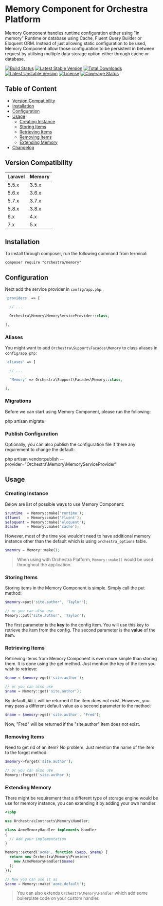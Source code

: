 Memory Component for Orchestra Platform
==============

Memory Component handles runtime configuration either using "in memory" Runtime or database using Cache, Fluent Query Builder or Eloquent ORM. Instead of just allowing static configuration to be used, Memory Component allow those configuration to be persistent in between request by utilising multiple data storage option either through cache or database.

[![Build Status](https://travis-ci.org/orchestral/memory.svg?branch=5.x)](https://travis-ci.org/orchestral/memory)
[![Latest Stable Version](https://poser.pugx.org/orchestra/memory/version)](https://packagist.org/packages/orchestra/memory)
[![Total Downloads](https://poser.pugx.org/orchestra/memory/downloads)](https://packagist.org/packages/orchestra/memory)
[![Latest Unstable Version](https://poser.pugx.org/orchestra/memory/v/unstable)](//packagist.org/packages/orchestra/memory)
[![License](https://poser.pugx.org/orchestra/memory/license)](https://packagist.org/packages/orchestra/memory)
[![Coverage Status](https://coveralls.io/repos/github/orchestral/memory/badge.svg?branch=5.x)](https://coveralls.io/github/orchestral/memory?branch=5.x)

## Table of Content

* [Version Compatibility](#version-compatibility)
* [Installation](#installation)
* [Configuration](#configuration)
* [Usage](#usage)
  - [Creating Instance](#creating-instance)
  - [Storing Items](#storing-items)
  - [Retrieving Items](#retrieving-items)
  - [Removing Items](#removing-items)
  - [Extending Memory](#extending-memory)
* [Changelog](https://github.com/orchestral/memory/releases)

## Version Compatibility

Laravel    | Memory
:----------|:----------
 5.5.x     | 3.5.x
 5.6.x     | 3.6.x
 5.7.x     | 3.7.x
 5.8.x     | 3.8.x
 6.x       | 4.x
 7.x       | 5.x

## Installation

To install through composer, run the following command from terminal:

    composer require "orchestra/memory"

## Configuration

Next add the service provider in `config/app.php`.

```php
'providers' => [

  // ...

  Orchestra\Memory\MemoryServiceProvider::class,

],
```

### Aliases

You might want to add `Orchestra\Support\Facades\Memory` to class aliases in `config/app.php`:

```php
'aliases' => [

  // ...

  'Memory' => Orchestra\Support\Facades\Memory::class,

],
```

### Migrations

Before we can start using Memory Component, please run the following:

  php artisan migrate

### Publish Configuration

Optionally, you can also publish the configuration file if there any requirement to change the default:

  php artisan vendor:publish --provider="Orchestra\\Memory\\MemoryServiceProvider"

## Usage

### Creating Instance

Below are list of possible ways to use Memory Component:

```php
$runtime  = Memory::make('runtime');
$fluent   = Memory::make('fluent');
$eloquent = Memory::make('eloquent');
$cache    = Memory::make('cache');
```

However, most of the time you wouldn't need to have additional memory instance other than the default which is using `orchestra_options` table.

```php
$memory = Memory::make();
```

> When using with Orchestra Platform, `Memory::make()` would be used throughout the application.

### Storing Items

Storing items in the Memory Component is simple. Simply call the put method:

```php
$memory->put('site.author', 'Taylor');

// or you can also use
Memory::put('site.author', 'Taylor');
```

The first parameter is the **key** to the config item. You will use this key to retrieve the item from the config. The second parameter is the **value** of the item.

### Retrieving Items

Retrieving items from Memory Component is even more simple than storing them. It is done using the get method. Just mention the key of the item you wish to retrieve:

```php
$name = $memory->get('site.author');

// or you can also use
$name = Memory::get('site.author');
```

By default, `NULL` will be returned if the item does not exist. However, you may pass a different default value as a second parameter to the method:

```php
$name = $memory->get('site.author', 'Fred');
```

Now, "Fred" will be returned if the "site.author" item does not exist.

### Removing Items

Need to get rid of an item? No problem. Just mention the name of the item to the forget method:

```php
$memory->forget('site.author');

// or you can also use
Memory::forget('site.author');
```

### Extending Memory

There might be requirement that a different type of storage engine would be use for memory instance, you can extending it by adding your own handler.

```php
<?php

use Orchestra\Contracts\Memory\Handler;

class AcmeMemoryHandler implements Handler
{
  // Add your implementation
}

Memory::extend('acme', function ($app, $name) {
  return new Orchestra\Memory\Provider(
    new AcmeMemoryHandler($name)
  );
});

// Now you can use it as
$acme = Memory::make('acme.default');
```

> You can also extends `Orchestra\Memory\Handler` which add some boilerplate code on your custom handler.
